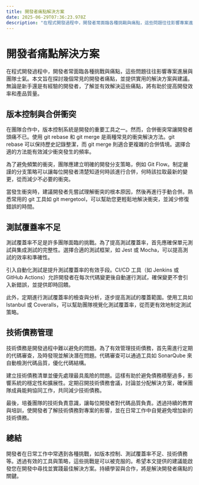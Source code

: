 ```yaml
---
title: 開發者痛點解決方案
date: 2025-06-29T07:36:23.978Z
description: "在程式開發過程中，開發者常面臨各種挑戰與痛點，這些問題往往影響專案進展與團隊士氣。本文旨在探討幾個常見的開發者痛點，並提供實用的解決方案與建議。無論是新手還是有經驗的開發者，了解並有效解決這些痛點，將有助於提高開發效率和產品質量。"
---
```


# 開發者痛點解決方案

在程式開發過程中，開發者常面臨各種挑戰與痛點，這些問題往往影響專案進展與團隊士氣。本文旨在探討幾個常見的開發者痛點，並提供實用的解決方案與建議。無論是新手還是有經驗的開發者，了解並有效解決這些痛點，將有助於提高開發效率和產品質量。

## 版本控制與合併衝突

在團隊合作中，版本控制系統是開發的重要工具之一。然而，合併衝突常讓開發者頭痛不已。使用 git rebase 和 git merge 是兩種常見的衝突解決方法。git rebase 可以保持歷史記錄整潔，而 git merge 則適合更複雜的合併情境。選擇合適的方法能有效減少衝突發生的頻率。

為了避免頻繁的衝突，團隊應建立明確的開發分支策略，例如 Git Flow。制定嚴謹的分支策略可以讓每位開發者清楚知道何時該進行合併，何時該拉取最新的變更，從而減少不必要的衝突。

當發生衝突時，建議開發者先嘗試理解衝突的根本原因，然後再進行手動合併。熟悉常用的 git 工具如 git mergetool，可以幫助您更輕鬆地解決衝突，並減少修復錯誤的時間。

## 測試覆蓋率不足

測試覆蓋率不足是許多團隊面臨的挑戰。為了提高測試覆蓋率，首先應確保單元測試與集成測試的完整性。選擇合適的測試框架，如 Jest 或 Mocha，可以提高測試的效率和準確性。

引入自動化測試是提升測試覆蓋率的有效手段。CI/CD 工具（如 Jenkins 或 GitHub Actions）允許開發者在每次代碼變更後自動運行測試，確保變更不會引入新錯誤，並提供即時回饋。

此外，定期進行測試覆蓋率的檢查與分析，逐步提高測試的覆蓋範圍。使用工具如 Istanbul 或 Coveralls，可以幫助團隊視覺化測試覆蓋率，從而更有效地制定測試策略。

## 技術債務管理

技術債務是開發過程中難以避免的問題。為了有效管理技術債務，首先需進行定期的代碼審查，及時發現並解決潛在問題。代碼審查可以通過工具如 SonarQube 來自動檢測代碼品質，優化代碼結構。

建立技術債務清單並優先處理最具風險的問題。這樣有助於避免債務積壓過多，影響系統的穩定性和擴展性。定期召開技術債務會議，討論並分配解決方案，確保團隊成員能夠協同工作，共同減少技術債務。

最後，培養團隊的技術負責意識，讓每位開發者對代碼品質負責。透過持續的教育與培訓，使開發者了解技術債務對專案的影響，並在日常工作中自覺避免增加新的技術債務。

## 總結

開發者在日常工作中常遇到各種挑戰，如版本控制、測試覆蓋率不足、技術債務等。透過有效的工具與策略，這些挑戰是可以被克服的。希望本文提供的建議能啟發您在開發中尋找並實踐最佳解決方案。持續學習與合作，將是解決開發者痛點的關鍵。